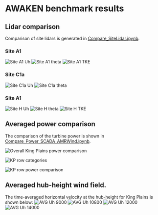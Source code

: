 # AWAKEN benchmark results

## Lidar comparison

Comparison of site lidars is generated in [Compare_SiteLidar.ipynb](Compare_SiteLidar.ipynb).

### Site A1
![Site A1 Uh](images/Compare_SiteA1_Uh.png)
![Site A1 theta](images/Compare_SiteA1_theta.png)
![Site A1 TKE](images/Compare_SiteA1_TKE.png)

### Site C1a
![Site C1a Uh](images/Compare_SiteC1a_Uh.png)
![Site C1a theta](images/Compare_SiteC1a_theta.png)

### Site A1
![Site H Uh](images/Compare_SiteH_Uh.png)
![Site H theta](images/Compare_SiteH_theta.png)
![Site H TKE](images/Compare_SiteH_TKE.png)

## Averaged power comparison

The comparison of the turbine power is shown in [Compare_Power_SCADA_AMRWind.ipynb](Compare_Power_SCADA_AMRWind.ipynb).

![Overall King Plains power comparison](images/KP_AVG_Power_Comparison.png)

![KP row categories](images/KP_row_categories.png)

![KP row power comparison](images/KP_AVG_Power_Row_Comparison.png)


## Averaged hub-height wind field.

The time-averaged horizontal velocity at the hub-height for King Plains is shown below:
![AVG Uh 9000](images/KP_HH_AVG_Uh_09000.png)
![AVG Uh 10800](images/KP_HH_AVG_Uh_10800.png)
![AVG Uh 12000](images/KP_HH_AVG_Uh_12000.png)
![AVG Uh 14000](images/KP_HH_AVG_Uh_14000.png)
